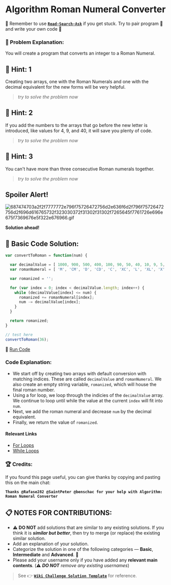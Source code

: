# Algorithm Roman Numeral Converter

:triangular_flag_on_post: Remember to use [**`Read-Search-Ask`**](FreeCodeCamp-Get-Help) if you get stuck. Try to pair program :busts_in_silhouette: and write your own code :pencil:

### :checkered_flag: Problem Explanation:

You will create a program that converts an integer to a Roman Numeral.

## :speech_balloon: Hint: 1

Creating two arrays, one with the Roman Numerals and one with the decimal equivalent for the new forms will be very helpful.

> _try to solve the problem now_

## :speech_balloon: Hint: 2

If you add the numbers to the arrays that go before the new letter is introduced, like values for 4, 9, and 40, it will save you plenty of code.

> _try to solve the problem now_

## :speech_balloon: Hint: 3

You can't have more than three consecutive Roman numerals together.

> _try to solve the problem now_

## Spoiler Alert!

![687474703a2f2f7777772e796f75726472756d2e636f6d2f796f75726472756d2f696d616765732f323030372f31302f31302f7265645f7761726e696e675f7369676e5f322e676966.gif](https://files.gitter.im/FreeCodeCamp/Wiki/nlOm/thumb/687474703a2f2f7777772e796f75726472756d2e636f6d2f796f75726472756d2f696d616765732f323030372f31302f31302f7265645f7761726e696e675f7369676e5f322e676966.gif)

**Solution ahead!**

## :beginner: Basic Code Solution:

```javascript
var convertToRoman = function(num) {

  var decimalValue = [ 1000, 900, 500, 400, 100, 90, 50, 40, 10, 9, 5, 4, 1 ];
  var romanNumeral = [ 'M', 'CM', 'D', 'CD', 'C', 'XC', 'L', 'XL', 'X', 'IX', 'V', 'IV', 'I' ];

  var romanized = '';

  for (var index = 0; index < decimalValue.length; index++) {
    while (decimalValue[index] <= num) {
      romanized += romanNumeral[index];
      num -= decimalValue[index];
    }
  }

  return romanized;
}

// test here
convertToRoman(36);
```

:rocket: [Run Code](https://repl.it/CLmf/0)

### Code Explanation:

- We start off by creating two arrays with default conversion with matching indices. These are called `decimalValue` and `romanNumeral`. We also create an empty string variable, `romanized`, which will house the final roman number.
- Using a for loop, we loop through the indicies of the `decimalValue` array. We continue to loop until while the value at the current `index` will fit into `num`.
- Next, we add the roman numeral and decrease `num` by the decimal equivalent.
- Finally, we return the value of `romanized`.

#### Relevant Links

- [For Loops](JS-For-Loop)
- [While Loops](JS-while-Loop)

### :trophy: Credits:

If you found this page useful, you can give thanks by copying and pasting this on the main chat:

**`Thanks @Rafase282 @SaintPeter @benschac for your help with Algorithm: Roman Numeral Converter`**

## :clipboard: NOTES FOR CONTRIBUTIONS:

- :warning: **DO NOT** add solutions that are similar to any existing solutions. If you think it is **_similar but better_**, then try to merge (or replace) the existing similar solution.
- Add an explanation of your solution.
- Categorize the solution in one of the following categories &mdash; **Basic**, **Intermediate** and **Advanced**. :traffic_light:
- Please add your username only if you have added any **relevant main contents**. (:warning: **_DO NOT_** _remove any existing usernames_)

> See :point_right: [**`Wiki Challenge Solution Template`**](Wiki-Template-Challenge-Solution) for reference.
